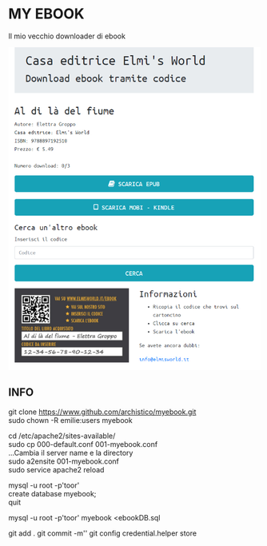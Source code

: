 MY EBOOK
========
Il mio vecchio downloader di ebook  
  
![Screeshot](https://github.com/archistico/myebook/blob/master/img/screenshot_EbookTrovato.jpg)  
  
INFO
----
git clone https://www.github.com/archistico/myebook.git  
sudo chown -R emilie:users myebook  
  
cd /etc/apache2/sites-available/  
sudo cp 000-default.conf 001-myebook.conf  
...Cambia il server name e la directory  
sudo a2ensite 001-myebook.conf  
sudo service apache2 reload  
  
mysql -u root -p'toor'  
create database myebook;  
quit  
  
mysql -u root -p'toor' myebook <ebookDB.sql  
  
git add .
git commit -m''
git config credential.helper store
